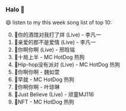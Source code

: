 

### Halo 👋

😄 listen to my this week song list of top 10:

0. 🌈你的酒馆对我打了烊 (Live) - 李凡一
1. 🌈亲爱的那不是爱情 (Live) - 李凡一
2. 🌈你啊你啊 (Live) - 邢晗铭
3. 🌈十局上半 - MC HotDog 热狗
4. 🌈Hip-hop没有派对 (Live) - MC HotDog 热狗
5. 🌈你啊你啊 - 魏如萱
6. 🌈早就 - MC HotDog 热狗
7. 🌈你啊你啊 - 叶琼琳
8. 🌈Just Believe (Live) - 顽童MJ116
9. 🌈NFT - MC HotDog 热狗

